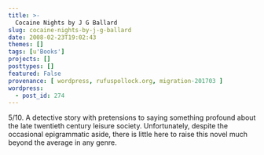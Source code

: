 ```yaml
---
title: >-
  Cocaine Nights by J G Ballard
slug: cocaine-nights-by-j-g-ballard
date: 2008-02-23T19:02:43
themes: []
tags: [u'Books']
projects: []
posttypes: []
featured: False
provenance: [ wordpress, rufuspollock.org, migration-201703 ]
wordpress:
  - post_id: 274
---
```


5/10. A detective story with pretensions to saying something profound about the late twentieth century leisure society. Unfortunately, despite the occasional epigrammatic aside, there is little here to raise this novel much beyond the average in any genre.

